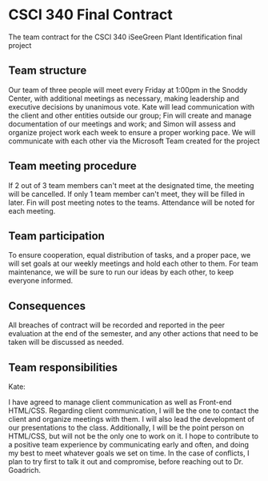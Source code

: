# CSCI 340 Final Contract
The team contract for the CSCI 340 iSeeGreen Plant Identification final project

## Team structure
Our team of three people will meet every Friday at 1:00pm in the Snoddy Center, with additional meetings as necessary, making leadership and executive decisions by unanimous vote. Kate will lead communication with the client and other entities outside our group; Fin will create and manage documentation of our meetings and work; and Simon will assess and organize project work each week to ensure a proper working pace. We will communicate with each other via the Microsoft Team created for the project

## Team meeting procedure
If 2 out of 3 team members can't meet at the designated time, the meeting will be cancelled. If only 1 team member can't meet, they will be filled in later. Fin will post meeting notes to the teams. Attendance will be noted for each meeting. 

## Team participation
To ensure cooperation, equal distribution of tasks, and a proper pace, we will set goals at our weekly meetings and hold each other to them. For team maintenance, we will be sure to run our ideas by each other, to keep everyone informed. 

## Consequences
All breaches of contract will be recorded and reported in the peer evaluation at the end of the semester, and any other actions that need to be taken will be discussed as needed.

## Team responsibilities

Kate:

I have agreed to manage client communication as well as Front-end HTML/CSS. Regarding client communication, I will be the one to contact the client and organize meetings with them. I will also lead the development of our presentations to the class. Additionally, I will be the point person on HTML/CSS, but will not be the only one to work on it. I hope to contribute to a positive team experience by communicating early and often, and doing my best to meet whatever goals we set on time. In the case of conflicts, I plan to try first to talk it out and compromise, before reaching out to Dr. Goadrich.
